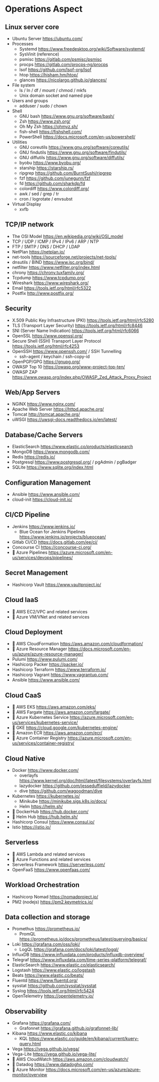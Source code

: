 # Operations Aspect

## Linux server core

* Ubuntu Server <https://ubuntu.com/>
* Processes
  * Systemd <https://www.freedesktop.org/wiki/Software/systemd/>
  * SysVinit (reference)
  * psmisc <https://gitlab.com/psmisc/psmisc>
  * procps <https://gitlab.com/procps-ng/procps>
  * lsof <https://github.com/lsof-org/lsof>
  * htop <https://hisham.hm/htop/>
  * glances <https://nicolargo.github.io/glances/>
* File system
  * ls / ln / df / mount / chmod / mkfs
  * Unix domain socket and named pipe
* Users and groups
  * adduser / sudo / chown
* Shell
  * GNU bash <https://www.gnu.org/software/bash/>
  * Zsh <https://www.zsh.org/>
  * Oh My Zsh <https://ohmyz.sh/>
  * fish-shell <https://fishshell.com/>
  * PowerShell <https://docs.microsoft.com/en-us/powershell/>
* Utilities
  * GNU coreutils <https://www.gnu.org/software/coreutils/>
  * GNU findutils <https://www.gnu.org/software/findutils/>
  * GNU diffutils <https://www.gnu.org/software/diffutils/>
  * byobu <https://www.byobu.org/>
  * starship <https://starship.rs/>
  * ripgrep <https://github.com/BurntSushi/ripgrep>
  * fzf <https://github.com/junegunn/fzf>
  * fd <https://github.com/sharkdp/fd>
  * colordiff <https://www.colordiff.org/>
  * awk / sed / grep / tr
  * cron / logrotate / envsubst
* Virtual Display
  * xvfb

## TCP/IP network

* The OSI Model <https://en.wikipedia.org/wiki/OSI_model>
* TCP / UDP / ICMP / IPv4 / IPv6 / ARP / NTP
* FTP / SMTP / DNS / DHCP / LDAP
* NetPlan <https://netplan.io/>
* net-tools <https://sourceforge.net/projects/net-tools/>
* dnsutils / BIND <https://www.isc.org/bind/>
* netfilter <https://www.netfilter.org/index.html>
* chrony <https://chrony.tuxfamily.org/>
* Tcpdump <https://www.tcpdump.org/>
* Wireshark <https://www.wireshark.org/>
* Email <https://tools.ietf.org/html/rfc5322>
* Postfix <http://www.postfix.org/>

## Security

* X.509 Public Key Infrastructure (PKI) <https://tools.ietf.org/html/rfc5280>
* TLS (Transport Layer Security) <https://tools.ietf.org/html/rfc8446>
* SNI (Server Name Indication) <https://tools.ietf.org/html/rfc6066>
* OpenSSL <https://www.openssl.org/>
* Secure Shell (SSH) Transport Layer Protocol <https://tools.ietf.org/html/rfc4253>
* OpenSSH <https://www.openssh.com/> / SSH Tunnelling
  * ssh-agent / keychain / ssh-copy-id
* OpenPGP/GPG <https://gnupg.org/>
* OWASP Top 10 <https://owasp.org/www-project-top-ten/>
* OWASP ZAP <https://www.owasp.org/index.php/OWASP_Zed_Attack_Proxy_Project>

## Web/App Servers

* NGINX <https://www.nginx.com/>
* Apache Web Server <https://httpd.apache.org/>
* Tomcat <http://tomcat.apache.org/>
* uWSGI <https://uwsgi-docs.readthedocs.io/en/latest/>

## Database/Cache Servers

* ElasticSearch <https://www.elastic.co/products/elasticsearch>
* MongoDB <https://www.mongodb.com/>
* Redis <https://redis.io/>
* Postgresql <https://www.postgresql.org/> / pgAdmin / pgBadger
* SQLite <https://www.sqlite.org/index.html>

## Configuration Management

* Ansible <https://www.ansible.com/>
* cloud-init <https://cloud-init.io/>

## CI/CD Pipeline

* Jenkins <https://www.jenkins.io/>
  * Blue Ocean for Jenkins Pipelines <https://www.jenkins.io/projects/blueocean/>
* Gitlab CI/CD <https://docs.gitlab.com/ee/ci/>
* Concourse CI <https://concourse-ci.org/>
* 🔺 Azure Pipelines <https://azure.microsoft.com/en-us/services/devops/pipelines/>

## Secret Management

* Hashicorp Vault <https://www.vaultproject.io/>

## Cloud IaaS

* 🔺 AWS EC2/VPC and related services
* 🔺 Azure VM/VNet and related services

## Cloud Deployment

* 🔺 AWS CloudFormation <https://aws.amazon.com/cloudformation/>
* 🔺 Azure Resource Manager <https://docs.microsoft.com/en-us/azure/azure-resource-manager/>
* Pulumi <https://www.pulumi.com/>
* Hashicorp Packer <https://packer.io/>
* Hashicorp Terraform <https://www.terraform.io/>
* Hashicorp Vagrant <https://www.vagrantup.com/>
* Ansible <https://www.ansible.com/>

## Cloud CaaS

* 🔺 AWS EKS <https://aws.amazon.com/eks/>
* 🔺 AWS Fargate <https://aws.amazon.com/fargate/>
* 🔺 Azure Kubernetes Service <https://azure.microsoft.com/en-us/services/kubernetes-service/>
* 🔺 GKE <https://cloud.google.com/kubernetes-engine/>
* 🔺 Amazon ECR <https://aws.amazon.com/ecr/>
* 🔺 Azure Container Registry <https://azure.microsoft.com/en-us/services/container-registry/>

## Cloud Native

* Docker <https://www.docker.com/>
  * overlayfs <https://www.kernel.org/doc/html/latest/filesystems/overlayfs.html>
  * lazydocker <https://github.com/jesseduffield/lazydocker>
  * dive <https://github.com/wagoodman/dive>
* Kubernetes <https://kubernetes.io/>
  * Minikube <https://minikube.sigs.k8s.io/docs/>
  * Helm <https://helm.sh/>
* 🔺 DockerHub <https://hub.docker.com/>
* 🔺 Helm Hub <https://hub.helm.sh/>
* Hashicorp Consul <https://www.consul.io/>
* Istio <https://istio.io/>

## Serverless

* 🔺 AWS Lambda and related services
* 🔺 Azure Functions and related services
* Serverless Framework <https://serverless.com/>
* OpenFaaS <https://www.openfaas.com/>

## Workload Orchestration

* Hashicorp Nomad <https://nomadproject.io/>
* PM2 (nodejs) <https://pm2.keymetrics.io/>

## Data collection and storage

* Promethus <https://prometheus.io/>
  * PromQL <https://prometheus.io/docs/prometheus/latest/querying/basics/>
* Loki <https://grafana.com/oss/loki/>
  * LogQL <https://grafana.com/docs/loki/latest/logql/>
* InfluxDB <https://www.influxdata.com/products/influxdb-overview/>
* Telegraf <https://www.influxdata.com/time-series-platform/telegraf/>
* ElasticSearch <https://www.elastic.co/elasticsearch/>
* Logstash <https://www.elastic.co/logstash>
* Beats <https://www.elastic.co/beats/>
* Fluentd <https://www.fluentd.org/>
* sysstat <https://github.com/sysstat/sysstat>
* Syslog <https://tools.ietf.org/html/rfc5424>
* OpenTelemetry <https://opentelemetry.io/>

## Observability

* Grafana <https://grafana.com/>
  * Grafonnet <https://grafana.github.io/grafonnet-lib/>
* Kibana <https://www.elastic.co/kibana>
  * KQL <https://www.elastic.co/guide/en/kibana/current/kuery-query.html>
* Vega <https://vega.github.io/vega/>
* Vega-Lite <https://vega.github.io/vega-lite/>
* 🔺 AWS CloudWatch <https://aws.amazon.com/cloudwatch/>
* 🔺 Datadog <https://www.datadoghq.com/>
* 🔺 Azure Monitor <https://docs.microsoft.com/en-us/azure/azure-monitor/overview>

